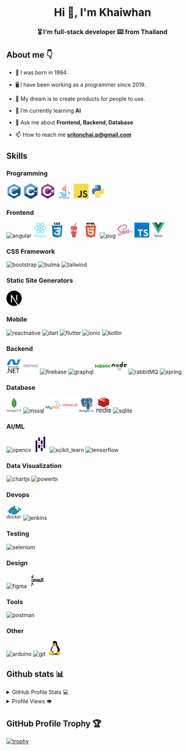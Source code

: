 <h1 align="center">Hi 👋, I'm Khaiwhan</h1>
<h3 align="center">🎖️ I'm full-stack developer ⌨️ from Thailand</h3>

## About me 👇

- 🎈 I was born in 1994

- 🖥️ I have been working as a programmer since 2019.

- 🌟 My dream is to create products for people to use.

- 🤖 I’m currently learning **AI**

- 💬 Ask me about **Frontend, Backend, Database**

- 📫 How to reach me **sritonchai.p@gmail.com**

## Skills
### Programming
<span> <img src="https://raw.githubusercontent.com/devicons/devicon/master/icons/c/c-original.svg" alt="c" width="40" height="40"/> </span> 
<span> <img src="https://raw.githubusercontent.com/devicons/devicon/master/icons/cplusplus/cplusplus-original.svg" alt="cplusplus" width="40" height="40"/> </span>
<span> <img src="https://raw.githubusercontent.com/devicons/devicon/master/icons/csharp/csharp-original.svg" alt="csharp" width="40" height="40"/> </span>
<span> <img src="https://raw.githubusercontent.com/devicons/devicon/master/icons/java/java-original.svg" alt="java" width="40" height="40"/> </span>
<span> <img src="https://raw.githubusercontent.com/devicons/devicon/master/icons/javascript/javascript-original.svg" alt="javascript" width="40" height="40"/> </span>
<span> <img src="https://raw.githubusercontent.com/devicons/devicon/master/icons/python/python-original.svg" alt="python" width="40" height="40"/> </span>
### Frontend
<span> <img src="https://github.com/angular/angular/blob/main/adev/src/assets/images/press-kit/angular_icon_gradient.gif?raw=true" alt="angular" width="40" height="40"/> </span>
<span> <img src="https://raw.githubusercontent.com/devicons/devicon/master/icons/react/react-original-wordmark.svg" alt="react" width="40" height="40"/> </span>
<span> <img src="https://raw.githubusercontent.com/devicons/devicon/master/icons/css3/css3-original-wordmark.svg" alt="css3" width="40" height="40"/> </span>
<span> <img src="https://raw.githubusercontent.com/devicons/devicon/master/icons/gulp/gulp-plain.svg" alt="gulp" width="40" height="40"/> </span>
<span> <img src="https://raw.githubusercontent.com/devicons/devicon/master/icons/html5/html5-original-wordmark.svg" alt="html5" width="40" height="40"/> </span>
<span> <img src="https://cdn.worldvectorlogo.com/logos/pug.svg" alt="pug" width="40" height="40"/> </span>
<span> <img src="https://raw.githubusercontent.com/devicons/devicon/master/icons/sass/sass-original.svg" alt="sass" width="40" height="40"/> </span>
<span> <img src="https://raw.githubusercontent.com/devicons/devicon/master/icons/typescript/typescript-original.svg" alt="typescript" width="40" height="40"/> </span>
<span> <img src="https://raw.githubusercontent.com/devicons/devicon/master/icons/vuejs/vuejs-original-wordmark.svg" alt="vuejs" width="40" height="40"/> </span>
### CSS Framework
<span> <img src="https://getbootstrap.com/docs/5.3/assets/brand/bootstrap-logo-shadow.png" alt="bootstrap" width="40" height="40"/> </span>
<span> <img src="https://raw.githubusercontent.com/gilbarbara/logos/804dc257b59e144eaca5bc6ffd16949752c6f789/logos/bulma.svg" alt="bulma" width="40" height="40"/> </span>
<span> <img src="https://www.vectorlogo.zone/logos/tailwindcss/tailwindcss-icon.svg" alt="tailwind" width="40" height="40"/> </span>
### Static Site Generators
<span> <img src="images/nextjs.png" alt="nextjs" width="40" height="40"/> </span>
### Mobile
<span> <img src="https://reactnative.dev/img/header_logo.svg" alt="reactnative" width="40" height="40"/> </span>
<span> <img src="https://www.vectorlogo.zone/logos/dartlang/dartlang-icon.svg" alt="dart" width="40" height="40"/> </span>
<span> <img src="https://www.vectorlogo.zone/logos/flutterio/flutterio-icon.svg" alt="flutter" width="40" height="40"/> </span>
<span> <img src="https://upload.wikimedia.org/wikipedia/commons/d/d1/Ionic_Logo.svg" alt="ionic" width="40" height="40"/> </span>
<span> <img src="https://www.vectorlogo.zone/logos/kotlinlang/kotlinlang-icon.svg" alt="kotlin" width="40" height="40"/> </span>
### Backend
<span> <img src="https://raw.githubusercontent.com/devicons/devicon/master/icons/dot-net/dot-net-original-wordmark.svg" alt="dotnet" width="40" height="40"/> </span>
<span> <img src="https://raw.githubusercontent.com/devicons/devicon/master/icons/express/express-original-wordmark.svg" alt="express" width="40" height="40"/> </span>
<span> <img src="https://www.vectorlogo.zone/logos/firebase/firebase-icon.svg" alt="firebase" width="40" height="40"/> </span>
<span> <img src="https://www.vectorlogo.zone/logos/graphql/graphql-icon.svg" alt="graphql" width="40" height="40"/> </span>
<span> <img src="https://raw.githubusercontent.com/devicons/devicon/master/icons/nginx/nginx-original.svg" alt="nginx" width="40" height="40"/> </span>
<span> <img src="https://raw.githubusercontent.com/devicons/devicon/master/icons/nodejs/nodejs-original-wordmark.svg" alt="nodejs" width="40" height="40"/> </span>
<span> <img src="https://www.vectorlogo.zone/logos/rabbitmq/rabbitmq-icon.svg" alt="rabbitMQ" width="40" height="40"/> </span>
<span> <img src="https://www.vectorlogo.zone/logos/springio/springio-icon.svg" alt="spring" width="40" height="40"/> </span>
### Database
<span> <img src="https://raw.githubusercontent.com/devicons/devicon/master/icons/mongodb/mongodb-original-wordmark.svg" alt="mongodb" width="40" height="40"/> </span>
<span> <img src="https://www.svgrepo.com/show/303229/microsoft-sql-server-logo.svg" alt="mssql" width="40" height="40"/> </span>
<span> <img src="https://raw.githubusercontent.com/devicons/devicon/master/icons/mysql/mysql-original-wordmark.svg" alt="mysql" width="40" height="40"/> </span>
<span> <img src="https://raw.githubusercontent.com/devicons/devicon/master/icons/oracle/oracle-original.svg" alt="oracle" width="40" height="40"/> </span>
<span> <img src="https://raw.githubusercontent.com/devicons/devicon/master/icons/postgresql/postgresql-original-wordmark.svg" alt="postgresql" width="40" height="40"/> </span>
<span> <img src="https://raw.githubusercontent.com/devicons/devicon/master/icons/redis/redis-original-wordmark.svg" alt="redis" width="40" height="40"/> </span>
<span> <img src="https://www.vectorlogo.zone/logos/sqlite/sqlite-icon.svg" alt="sqlite" width="40" height="40"/> </span>
### AI/ML
<span> <img src="https://www.vectorlogo.zone/logos/opencv/opencv-icon.svg" alt="opencv" width="40" height="40"/> </span>
<span> <img src="https://raw.githubusercontent.com/devicons/devicon/2ae2a900d2f041da66e950e4d48052658d850630/icons/pandas/pandas-original.svg" alt="pandas" width="40" height="40"/> </span>
<span> <img src="https://upload.wikimedia.org/wikipedia/commons/0/05/Scikit_learn_logo_small.svg" alt="scikit_learn" width="40" height="40"/> </span>
<span> <img src="https://www.vectorlogo.zone/logos/tensorflow/tensorflow-icon.svg" alt="tensorflow" width="40" height="40"/> </span>
### Data Visualization
<span> <img src="https://www.chartjs.org/media/logo-title.svg" alt="chartjs" width="40" height="40"/> </span>
<span> <img src="https://www.microsoft.com/content/dam/microsoft/final/en-us/microsoft-brand/icons/Hero_BPI_icon1.png" alt="powerbi" width="40" height="40" /> </span>
### Devops
<span> <img src="https://raw.githubusercontent.com/devicons/devicon/master/icons/docker/docker-original-wordmark.svg" alt="docker" width="40" height="40"/> </span>
<span> <img src="https://www.vectorlogo.zone/logos/jenkins/jenkins-icon.svg" alt="jenkins" width="40" height="40"/> </span>
### Testing
<span> <img src="https://raw.githubusercontent.com/detain/svg-logos/780f25886640cef088af994181646db2f6b1a3f8/svg/selenium-logo.svg" alt="selenium" width="40" height="40"/> </span>
### Design
<span> <img src="https://www.vectorlogo.zone/logos/figma/figma-icon.svg" alt="figma" width="40" height="40"/> </span>
<span> <img src="https://raw.githubusercontent.com/Hardik0307/Hardik0307/master/assets/canvasjs-charts.svg" alt="canvas" width="40" height="40">
### Tools
<span> <img src="https://www.vectorlogo.zone/logos/getpostman/getpostman-icon.svg" alt="postman" width="40" height="40"/> </span>
### Other
<span> <img src="https://cdn.worldvectorlogo.com/logos/arduino-1.svg" alt="arduino" width="40" height="40"/> </span>
<span> <img src="https://www.vectorlogo.zone/logos/git-scm/git-scm-icon.svg" alt="git" width="40" height="40"/> </span>
<span> <img src="https://raw.githubusercontent.com/devicons/devicon/master/icons/linux/linux-original.svg" alt="linux" width="40" height="40"/> </span>

## Github stats 📊
<details>
  <summary>GitHub Profile Stats 💻</summary>
  <br/>
    <a href="https://github.com/anuraghazra/github-readme-stats"><img alt="khaiwhan Github Stats" src="https://github-readme-stats.vercel.app/api/?username=khaiwhan&show_icons=true&count_private=true&theme=github_dark&hide_border=true" height="192px"/></a>
    <a href="https://github.com/anuraghazra/github-readme-stats"><img alt="khaiwhan Top Languages" src="https://github-readme-stats.vercel.app/api/top-langs/?username=khaiwhan&langs_count=8&layout=compact&theme=github_dark" height="192px"/></a>
  <br/>
</details>

<details>
  <summary>Profile Views 👁️</summary>
  <br/>
 <img src="https://komarev.com/ghpvc/?username=khaiwhan&label=Profile%20views&color=0e75b6&style=flat" alt="khaiwhan" />

</details>

## GitHub Profile Trophy 🏆

[![trophy](https://github-profile-trophy.vercel.app/?username=khaiwhan&theme=darkhub)](https://github.com/ryo-ma/github-profile-trophy)
